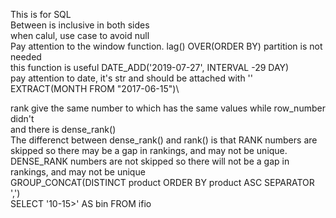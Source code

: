 This is for SQL\
Between is inclusive in both sides\
when calul, use case to avoid null \
Pay attention to the window function. lag() OVER(ORDER BY) partition is not needed\
this function is useful DATE_ADD('2019-07-27', INTERVAL -29 DAY)\
pay attention to date, it's str and should be attached with ''\
EXTRACT(MONTH FROM "2017-06-15")\

rank give the same number to which has the same values while row_number didn't\
and there is dense_rank()\
The differenct between dense_rank() and rank() is that  RANK numbers are skipped so there may be a gap in rankings, and may not be unique. DENSE_RANK numbers are not skipped so there will not be a gap in rankings, and may not be unique\
GROUP_CONCAT(DISTINCT product ORDER BY product ASC SEPARATOR ',')\
SELECT '10-15>' AS bin FROM ifio




